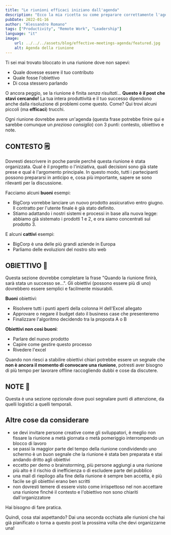 ```yaml
---
title: "Le riunioni efficaci iniziano dall'agenda"
description: "Ecco la mia ricetta su come preparare correttamente l'agenda per una riunione efficace. Le domande a cui dovrai rispondere in anticipo ti metteranno alla prova al punto che potresti realizzare che la riunione non è nemmeno necessaria."
pubDate: 2022-01-16
author: "Alessandro Romano"
tags: ["Productivity", "Remote Work", "Leadership"]
language: "it"
image:
    url: ../../../assets/blog/effective-meetings-agenda/featured.jpg
    alt: Agenda della riunione
---
```


Ti sei mai trovato bloccato in una riunione dove non sapevi:

- Quale dovesse essere il tuo contributo
- Quale fosse l'obiettivo
- Di cosa stessero parlando

O ancora peggio, se la riunione è finita _senza risultati_... **Questo è il post che stavi cercando!** La tua intera produttività e il tuo successo dipendono anche dalla risoluzione di problemi come questo. Come? Qui trovi alcuni piccoli (ma **efficaci**) trucchi.

Ogni riunione dovrebbe avere un'agenda (questa frase potrebbe finire qui e sarebbe comunque un _prezioso consiglio_) con 3 punti: contesto, obiettivo e note.

## **CONTESTO 🗒️**

Dovresti descrivere in poche parole perché questa riunione è stata organizzata. Qual è il progetto o l'iniziativa, quali decisioni sono già state prese e qual è l'argomento principale. In questo modo, tutti i partecipanti possono prepararsi in anticipo e, cosa più importante, sapere se sono rilevanti per la discussione.

Facciamo alcuni **buoni** esempi:

- BigCorp vorrebbe lanciare un nuovo prodotto assicurativo entro giugno. Il contratto per l'utente finale è già stato definito.
- Stiamo adattando i nostri sistemi e processi in base alla nuova legge: abbiamo già sistemato i prodotti 1 e 2, e ora siamo concentrati sul prodotto 3.

E alcuni **cattivi** esempi:

- BigCorp è una delle più grandi aziende in Europa
- Parliamo delle evoluzioni del nostro sito web

## **OBIETTIVO 🎯**

Questa sezione dovrebbe completare la frase "Quando la riunione finirà, sarà stata un successo se...". Gli obiettivi (possono essere più di uno) dovrebbero essere semplici e facilmente misurabili.

**Buoni** obiettivi:

- Risolvere tutti i punti aperti della colonna H dell'Excel allegato
- Approvare o negare il budget dato il business case che presenteremo
- Finalizzare l'algoritmo decidendo tra la proposta A o B

**Obiettivi non così buoni**:

- Parlare del nuovo prodotto
- Capire come gestire questo processo
- Rivedere l'excel

Quando non riesci a stabilire obiettivi chiari potrebbe essere un segnale che **non è ancora il momento di convocare una riunione**, potresti aver bisogno di più tempo per lavorare offline raccogliendo dubbi e cose da discutere.

## **NOTE 📓**

Questa è una sezione opzionale dove puoi segnalare punti di attenzione, da quelli logistici a quelli temporali.

## **Altre cose da considerare**

- se devi invitare persone creative come gli sviluppatori, è meglio non fissare la riunione a metà giornata o metà pomeriggio interrompendo un blocco di lavoro
- se passi la maggior parte del tempo della riunione condividendo uno schermo è un buon segnale che la riunione è stata ben preparata e stai andando dritto agli obiettivi
- eccetto per demo o brainstorming, più persone aggiungi a una riunione più alto è il rischio di inefficienza o di escludere parte del pubblico
- una mail di riepilogo alla fine della riunione è sempre ben accetta, è più facile se gli obiettivi erano ben scritti
- non dovresti temere di essere visto come irrispettoso nel non accettare una riunione finché il contesto e l'obiettivo non sono chiariti dall'organizzatore

Hai bisogno di fare pratica.

Quindi, cosa stai aspettando? Dai una seconda occhiata alle riunioni che hai già pianificato o torna a questo post la prossima volta che devi organizzarne una!

